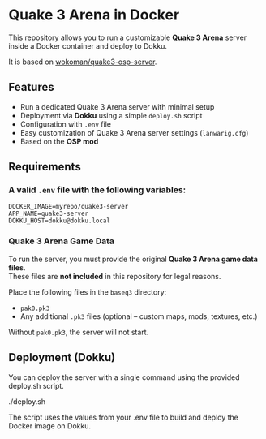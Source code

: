 # Quake 3 Arena in Docker

This repository allows you to run a customizable **Quake 3 Arena** server inside a Docker container and deploy to Dokku.

It is based on [wokoman/quake3-osp-server](https://hub.docker.com/r/wokoman/quake3-osp-server).

## Features

- Run a dedicated Quake 3 Arena server with minimal setup  
- Deployment via **Dokku** using a simple `deploy.sh` script  
- Configuration with `.env` file  
- Easy customization of Quake 3 Arena server settings (`lanwarig.cfg`)  
- Based on the **OSP mod** 

## Requirements

### A valid `.env` file with the following variables:

```env
DOCKER_IMAGE=myrepo/quake3-server
APP_NAME=quake3-server
DOKKU_HOST=dokku@dokku.local
```

### Quake 3 Arena Game Data

To run the server, you must provide the original **Quake 3 Arena game data files**.  
These files are **not included** in this repository for legal reasons.

Place the following files in the `baseq3` directory:

- `pak0.pk3`
- Any additional `.pk3` files (optional – custom maps, mods, textures, etc.)

Without `pak0.pk3`, the server will not start.

## Deployment (Dokku)

You can deploy the server with a single command using the provided deploy.sh script.

./deploy.sh

The script uses the values from your .env file to build and deploy the Docker image on Dokku.
